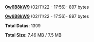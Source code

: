 [**0w6B8kW9**](/data/0w6B8kW9.txt) (02/11/22 - 17:56)- 897 bytes

[**0w6B8kW9**](/data/0w6B8kW9.txt) (02/11/22 - 17:56)- 897 bytes

**Total Datas**: 1309

**Total Size**: 7.46 MB / 7.5 MB